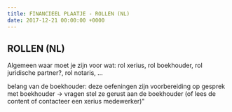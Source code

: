 ```yaml
---
title: FINANCIEEL PLAATJE - ROLLEN (NL)
date: 2017-12-21 00:00:00 +0000
---
```

## ROLLEN (NL)

Algemeen waar moet je zijn voor wat: rol xerius, rol boekhouder, rol juridische partner?, rol notaris, ...  

belang van de boekhouder: deze oefeningen zijn voorbereiding op gesprek met boekhouder -> vragen stel ze gerust aan de boekhouder (of lees de content of contacteer een xerius medewerker)" 